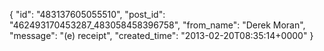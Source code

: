 {
   "id": "483137605055510",
   "post_id": "462493170453287_483058458396758",
   "from_name": "Derek Moran",
   "message": "(e) receipt",
   "created_time": "2013-02-20T08:35:14+0000"
 }

